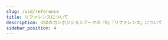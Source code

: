 ```yaml
---
slug: /usd/reference
title: リファレンスについて
description: USDのコンポジションアークの『R』「リファレンス」について
sidebar_position: 4
---
```

